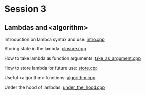 # Session 3

## Lambdas and \<algorithm\>

Introduction on lambda syntax and use: [intro.cpp](intro.cpp)

Storing state in the lambda: [closure.cpp](closure.cpp)

How to take lambda as function arguments: [take_as_argument.cpp](take_as_argument.cpp)

How to store lambda for future use: [store.cpp](store.cpp)

Useful \<algorithm\> functions: [algorithm.cpp](algorithm.cpp)

Under the hood of lambdas: [under_the_hood.cpp](under_the_hood.cpp)
